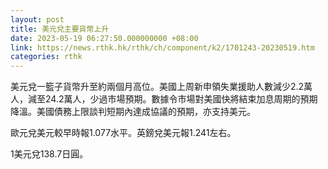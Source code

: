```yaml
---
layout: post
title: 美元兌主要貨幣上升
date: 2023-05-19 06:27:50.000000000 +08:00
link: https://news.rthk.hk/rthk/ch/component/k2/1701243-20230519.htm
categories: rthk
---
```


美元兌一籃子貨幣升至約兩個月高位。美國上周新申領失業援助人數減少2.2萬人，減至24.2萬人，少過市場預期。數據令市場對美國快將結束加息周期的預期降溫。美國債務上限談判短期內達成協議的預期，亦支持美元。

歐元兌美元較早時報1.077水平。英鎊兌美元報1.241左右。

1美元兌138.7日圓。
